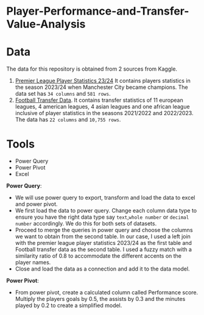 # Player-Performance-and-Transfer-Value-Analysis

# Data
The data for this repository is obtained from 2 sources from Kaggle.
1. [Premier League Player Statistics 23/24](https://www.kaggle.com/datasets/orkunaktas/premier-league-all-players-stats-2324) It contains players statistics in the season 2023/24 when Manchester City became champions. The data set has `34 columns` and `581 rows`.
2. [Football Transfer Data](https://www.kaggle.com/datasets/khanghunhnguyntrng/football-players-transfer-fee-prediction-dataset). It contains transfer statistics of 11 european leagues, 4 american leagues, 4 asian leagues and one african league inclusive of player statistics in the seasons 2021/2022 and 2022/2023. The data has `22 columns` and `10,755 rows`.

# Tools
- Power Query
- Power Pivot
- Excel

**Power Query**:
- We will use power query to export, transform and load the data to excel and power pivot.
- We first load the data to power query. Change each column data type to ensure you have the right data type say `text`,`whole number` or `decimal number` accordingly. We do this for both sets of datasets.
- Proceed to merge the queries in power query and choose the columns we want to obtain from the second table. In our case, I used a left join with the premier league player statistics 2023/24 as the first table and Football transfer data as the second table. I used a fuzzy match with a similarity ratio of 0.8 to accommodate the different accents on the player names.
- Close and load the data as a connection and add it to the data model.

**Power Pivot**:
- From power pivot, create a calculated column called Performance score. Multiply the players goals by 0.5, the assists by 0.3 and the minutes played by 0.2 to create a simplified model.
